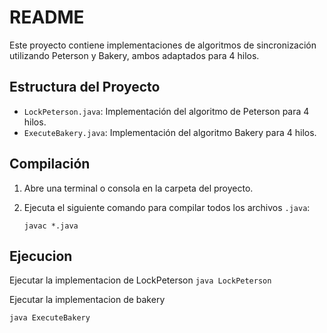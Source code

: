 # README

Este proyecto contiene implementaciones de algoritmos de sincronización utilizando Peterson y Bakery, ambos adaptados para 4 hilos.

## Estructura del Proyecto

- `LockPeterson.java`: Implementación del algoritmo de Peterson para 4 hilos.
- `ExecuteBakery.java`: Implementación del algoritmo Bakery para 4 hilos.
  
## Compilación

1. Abre una terminal o consola en la carpeta del proyecto.
2. Ejecuta el siguiente comando para compilar todos los archivos `.java`:

   ```
   javac *.java
   ```
   
## Ejecucion 
Ejecutar la implementacion de LockPeterson
    ```
	java LockPeterson
	 ```
	 
Ejecutar la implementacion de bakery
 ```
 java ExecuteBakery
  ```
   
